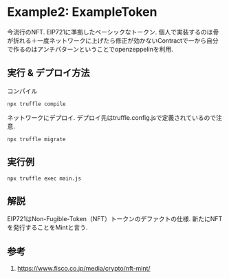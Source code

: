 

# Example2: ExampleToken
今流行のNFT. EIP721に準拠したベーシックなトークン.
個人で実装するのは骨が折れる＋一度ネットワークに上げたら修正が効かないContractで一から自分で作るのはアンチパターンということでopenzeppelinを利用.

## 実行 & デプロイ方法

コンパイル
```
npx truffle compile
```

ネットワークにデプロイ. デプロイ先はtruffle.config.jsで定義されているので注意.
```
npx truffle migrate
```

## 実行例
```
npx truffle exec main.js
```

## 解説
EIP721はNon-Fugible-Token（NFT）トークンのデファクトの仕様.
新たにNFTを発行することをMintと言う.

## 参考
1. https://www.fisco.co.jp/media/crypto/nft-mint/

